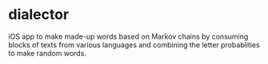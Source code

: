 dialector
=========

iOS app to make made-up words based on Markov chains by consuming blocks of texts from various languages and combining the letter probablities to make random words.
